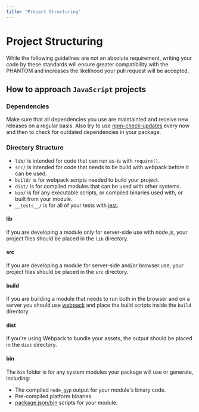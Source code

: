 ```yaml
---
title: "Project Structuring"
---
```


# Project Structuring

While the following guidelines are not an absolute requirement, writing your code by these standards will ensure greater compatibility with the PHANTOM and increases the likelihood your pull request will be accepted.

## How to approach `JavaScript` projects

### Dependencies

Make sure that all dependencies you use are maintainted and receive new releases on a regular basis. Also try to use [npm-check-updates](https://www.npmjs.com/package/npm-check-updates) every now and then to check for outdated dependencies in your package.

### Directory Structure

* `lib/` is intended for code that can run as-is with `require()`.
* `src/` is intended for code that needs to be build with webpack before it can be used.
* `build/` is for webpack scripts needed to build your project.
* `dist/` is for compiled modules that can be used with other systems.
* `bin/` is for any executable scripts, or compiled binaries used with, or built from your module.
* `__tests__/` is for all of your tests with [jest](https://github.com/facebook/jest).

#### lib

If you are developing a module only for server-side use with node.js, your project files should be placed in the `lib` directory.

#### src

If you are developing a module for server-side and/or browser use, your project files should be placed in the `src` directory.

#### build

If you are building a module that needs to run both in the browser and on a server you should use [webpack](https://github.com/webpack/webpack) and place the build scripts inside the `build` directory.

#### dist

If you're using Webpack to bundle your assets, the output should be placed in the `dist` directory.

#### bin

The `bin` folder is for any system modules your package will use or generate, including:

* The compiled `node_gyp` output for your module's binary code.
* Pre-compiled platform binaries.
* [package.json/bin](https://docs.npmjs.com/files/package.json#bin) scripts for your module.
